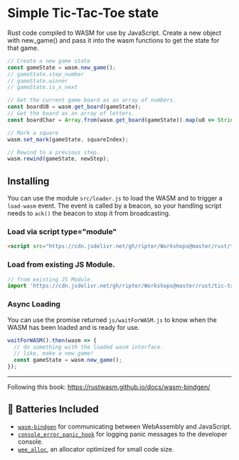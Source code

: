 
# Simple Tic-Tac-Toe state

Rust code compiled to WASM for use by JavaScript. Create a new object with new_game() and pass it into the wasm functions to get the state for that game.

```js
// Create a new game state
const gameState = wasm.new_game();
// gameState.step_number
// gameState.winner
// gameState.is_x_next

// Get the current game board as an array of numbers.
const boardU8 = wasm.get_board(gameState);
// Get the board as an array of letters.
const boardChar = Array.from(wasm.get_board(gameState)).map(u8 => String.fromCharCode(u8)),

// Mark a square
wasm.set_mark(gameState, squareIndex);

// Rewind to a previous step.
wasm.rewind(gameState, newStep);
```


## Installing

You can use the module `src/loader.js` to load the WASM and to trigger a `load-wasm` event. The event is called by a beacon, so your handling script needs to `ack()` the beacon to stop it from broadcasting.

### Load via script type="module"
```html
<script src="https://cdn.jsdelivr.net/gh/ripter/Workshops@master/rust/tic-tac-toe/js/loader.js" type="module"></script>
```

### Load from existing JS Module.
```js
// from existing JS Module.
import 'https://cdn.jsdelivr.net/gh/ripter/Workshops@master/rust/tic-tac-toe/js/loader.js';
```

### Async Loading
You can use the promise returned `js/waitForWASM.js` to know when the WASM has been loaded and is ready for use.

```js
waitForWASM().then(wasm => {
  // do something with the loaded wasm interface.
  // like, make a new game!
  const gameState = wasm.new_game();
});
```




---
Following this book: https://rustwasm.github.io/docs/wasm-bindgen/
## 🔋 Batteries Included

* [`wasm-bindgen`](https://github.com/rustwasm/wasm-bindgen) for communicating
  between WebAssembly and JavaScript.
* [`console_error_panic_hook`](https://github.com/rustwasm/console_error_panic_hook)
  for logging panic messages to the developer console.
* [`wee_alloc`](https://github.com/rustwasm/wee_alloc), an allocator optimized
  for small code size.
